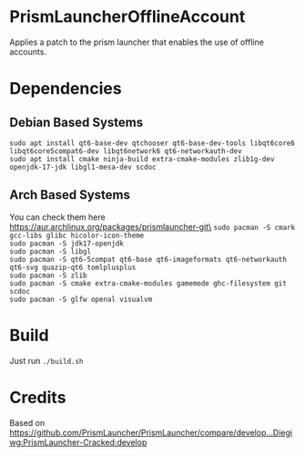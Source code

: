 # PrismLauncherOfflineAccount

Applies a patch to the prism launcher that enables the use of offline accounts.

# Dependencies

## Debian Based Systems

`sudo apt install qt6-base-dev qtchooser qt6-base-dev-tools libqt6core6 libqt6core5compat6-dev libqt6network6 qt6-networkauth-dev`\
`sudo apt install cmake ninja-build extra-cmake-modules zlib1g-dev openjdk-17-jdk libgl1-mesa-dev scdoc`

## Arch Based Systems

You can check them here https://aur.archlinux.org/packages/prismlauncher-git\
`sudo pacman -S cmark gcc-libs glibc hicolor-icon-theme`\
`sudo pacman -S jdk17-openjdk`\
`sudo pacman -S libgl`\
`sudo pacman -S qt6-5compat qt6-base qt6-imageformats qt6-networkauth qt6-svg quazip-qt6 tomlplusplus`\
`sudo pacman -S zlib`\
`sudo pacman -S cmake extra-cmake-modules gamemode ghc-filesystem git scdoc`\
`sudo pacman -S glfw openal visualvm`

# Build

Just run `./build.sh`

# Credits

Based on https://github.com/PrismLauncher/PrismLauncher/compare/develop...Diegiwg:PrismLauncher-Cracked:develop
